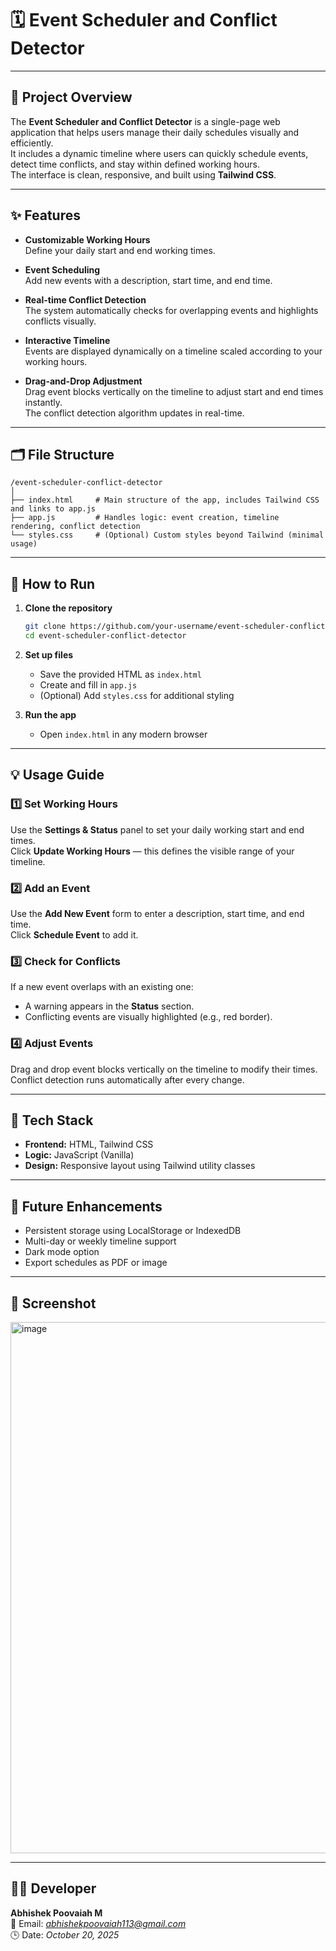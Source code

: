# 🗓️ Event Scheduler and Conflict Detector

---

## 📘 Project Overview

The **Event Scheduler and Conflict Detector** is a single-page web application that helps users manage their daily schedules visually and efficiently.  
It includes a dynamic timeline where users can quickly schedule events, detect time conflicts, and stay within defined working hours.  
The interface is clean, responsive, and built using **Tailwind CSS**.

---

## ✨ Features

- **Customizable Working Hours**  
  Define your daily start and end working times.

- **Event Scheduling**  
  Add new events with a description, start time, and end time.

- **Real-time Conflict Detection**  
  The system automatically checks for overlapping events and highlights conflicts visually.

- **Interactive Timeline**  
  Events are displayed dynamically on a timeline scaled according to your working hours.

- **Drag-and-Drop Adjustment**  
  Drag event blocks vertically on the timeline to adjust start and end times instantly.  
  The conflict detection algorithm updates in real-time.

---

## 🗂️ File Structure

```
/event-scheduler-conflict-detector
│
├── index.html     # Main structure of the app, includes Tailwind CSS and links to app.js
├── app.js         # Handles logic: event creation, timeline rendering, conflict detection
└── styles.css     # (Optional) Custom styles beyond Tailwind (minimal usage)
```

---

## 🚀 How to Run

1. **Clone the repository**
   ```bash
   git clone https://github.com/your-username/event-scheduler-conflict-detector.git
   cd event-scheduler-conflict-detector
   ```

2. **Set up files**
   - Save the provided HTML as `index.html`
   - Create and fill in `app.js`
   - (Optional) Add `styles.css` for additional styling

3. **Run the app**
   - Open `index.html` in any modern browser

---

## 💡 Usage Guide

### 1️⃣ Set Working Hours
Use the **Settings & Status** panel to set your daily working start and end times.  
Click **Update Working Hours** — this defines the visible range of your timeline.

### 2️⃣ Add an Event
Use the **Add New Event** form to enter a description, start time, and end time.  
Click **Schedule Event** to add it.

### 3️⃣ Check for Conflicts
If a new event overlaps with an existing one:
- A warning appears in the **Status** section.
- Conflicting events are visually highlighted (e.g., red border).

### 4️⃣ Adjust Events
Drag and drop event blocks vertically on the timeline to modify their times.  
Conflict detection runs automatically after every change.

---

## 🧠 Tech Stack

- **Frontend:** HTML, Tailwind CSS  
- **Logic:** JavaScript (Vanilla)  
- **Design:** Responsive layout using Tailwind utility classes

---

## 🔮 Future Enhancements

- Persistent storage using LocalStorage or IndexedDB  
- Multi-day or weekly timeline support  
- Dark mode option  
- Export schedules as PDF or image  

---

## 📄 Screenshot

<img width="1143" height="850" alt="image" src="https://github.com/user-attachments/assets/6cd49204-488f-4c73-9f10-d2d46d1e7ad9" />

---

## 👨‍💻 Developer

**Abhishek Poovaiah M**  
📧 Email: *abhishekpoovaiah113@gmail.com*  
🕒 Date: *October 20, 2025*

